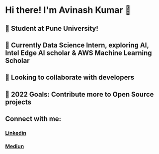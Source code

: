 # Hi there! I'm Avinash Kumar 👋
## 🔭 Student at Pune University!
## 🌱 Currently Data Science Intern, exploring AI, Intel Edge AI scholar & AWS Machine Learning Scholar
## 👯 Looking to collaborate with developers
## 🥅 2022 Goals: Contribute more to Open Source projects

## Connect with me:
### [Linkedin](https://www.linkedin.com/in/avinkumar/)
### [Mediun](https://medium.com/@avinashshah099)
